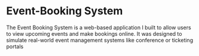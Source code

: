 # Event-Booking System

The Event Booking System is a web-based application I built to allow users to view upcoming events and make bookings online. It was designed to simulate real-world event management systems like conference or ticketing portals
